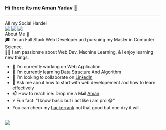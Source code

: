 ### Hi there its me Aman Yadav 👋
<hr>
All my Social Handel<br>
<a href="https://www.linkedin.com/in/aman-yadav-9144021a3/"><img src="https://img.icons8.com/external-justicon-lineal-color-justicon/64/000000/external-linkedin-social-media-justicon-lineal-color-justicon.png"/></a>
 <a href="https://www.instagram.com/spidey_aman007/"><img src="https://img.icons8.com/external-justicon-lineal-color-justicon/64/000000/external-instagram-social-media-justicon-lineal-color-justicon.png"/></a>
 <a href="https://www.hackerrank.com/Amanrocks007"><img src="https://img.icons8.com/windows/32/000000/hackerrank.png"/></a>
<br>
About Me 🚀
<br>
🎓 I’m an Full Stack Web Developer and pursuing my Master in Computer Science.
<br>
👨‍💻 I am passionate about Web Dev, Machine Learning, & I enjoy learning new things.

<!--
**AmanYadav007/AmanYadav007** is a ✨ _special_ ✨ repository because its `README.md` (this file) appears on your GitHub profile.

Here are some ideas to get you started:
-->

- 🔭 I’m currently working on Web Application
- 🌱 I’m currently learning Data Structure And Algorithm
- 👯 I’m looking to collaborate on <a href="https://www.linkedin.com/in/aman-yadav-9144021a3/" target="_blank">LinkedIn</a>
- 💬 Ask me about how to start with web developement and how to learn effectively
- 📫 How to reach me: Drop me a Mail <a href="mailto:amanry3000@gmail.com">Aman</a>
- ⚡ Fun fact: "I know basic but i act like i am pro &#128514;"
- You can check my <a href="https://www.hackerrank.com/Amanrocks007" target="_blank">hackerrank</a> not that good but one day it will.
<br>
<img src="https://github-readme-stats.vercel.app/api?username=AmanYadav007&show_icons=true&title_color=00ff1a&icon_color=5b5b5b&text_color=00ff1a&bg_color=000"></img>





